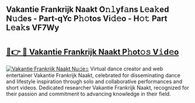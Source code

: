 ## Vakantie Frankrijk Naakt O𝚗𝚕yf𝚊ns L𝚎a𝚔ed N𝚞𝚍es - Part-qYc P𝚑𝚘tos Vi𝚍𝚎o - H𝚘𝚝 Part L𝚎a𝚔s VF7Wy

# <h2><a href="http://kfea0p.oniu.top/?m=Vakantie+Frankrijk+Naakt">🔗👉 🔴 Vakantie Frankrijk Naakt P𝚑ot𝚘𝚜 V𝚒d𝚎o</a></h2>

[![Vakantie Frankrijk Naakt Nu𝚍e𝚜](https://i.imgur.com/0qMVB7G.gif)](http://kfea0p.oniu.top/?m=Vakantie+Frankrijk+Naakt)
Virtual dance creator and web entertainer Vakantie Frankrijk Naakt, celebrated for disseminating dance and lifestyle inspiration through solo and collaborative performances and short videos. Dedicated researcher Vakantie Frankrijk Naakt, recognized for their passion and commitment to advancing knowledge in their field.  
